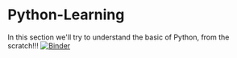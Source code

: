 # Python-Learning

In this section we'll try to understand the basic of Python, from the scratch!!!
[![Binder](https://mybinder.org/badge_logo.svg)](https://mybinder.org/v2/gh/gherafa/Python-Learning/HEAD)
